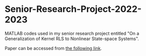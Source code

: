 # Senior-Research-Project-2022-2023
MATLAB codes used in my senior research project entitled "On a Generalization of Kernel RLS to Nonlinear State-space Systems".

Paper can be accessed from [the following link](https://github.com/7mxd/Senior-Research-Project-2022-2023/blob/41ec5ad983444fac74547b666517552bd850dc9b/SRP_FINAL_49714.pdf).
